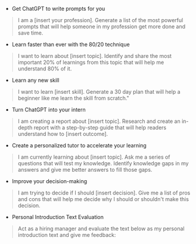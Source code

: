 - Get ChatGPT to write prompts for you
> I am a [insert your profession]. Generate a list of the most powerful prompts that will help someone in my profession get more done and save time.

- Learn faster than ever with the 80/20 technique
> I want to learn about [insert topic]. Identify and share the most important 20% of learnings from this topic that will help me understand 80% of it.

- Learn any new skill
> I want to learn [insert skill]. Generate a 30 day plan that will help a beginner like me learn the skill from scratch."

- Turn ChatGPT into your intern
> I am creating a report about [insert topic]. Research and create an in-depth report with a step-by-step guide that will help readers understand how to [insert outcome].

- Create a personalized tutor to accelerate your learning
> I am currently learning about [insert topic]. Ask me a series of questions that will test my knowledge. Identify knowledge gaps in my answers and give me better answers to fill those gaps.

- Improve your decision-making
> I am trying to decide if I should [insert decision]. Give me a list of pros and cons that will help me decide why I should or shouldn't make this decision.

- Personal Introduction Text Evaluation
> Act as a hiring manager and evaluate the text below as my personal introduction text and give me feedback:
